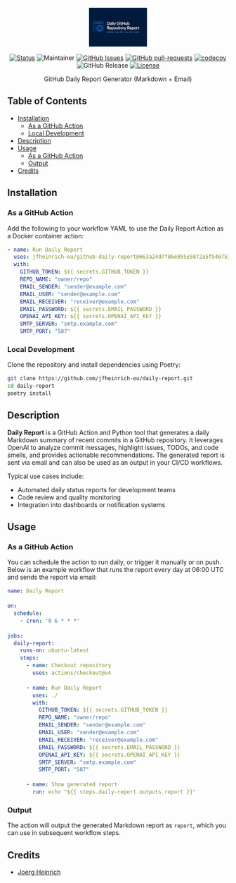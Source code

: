<p align="center">
  <a href="" rel="noopener">
 <img height=88px src="./assets/daily-report-logo.png" alt="Daily Report"></a>
</p>

<div align="center">

[![Status](https://img.shields.io/badge/status-active-success.svg)]()
![Maintainer](https://img.shields.io/badge/maintainer-@jfheinrich-blue)
[![GitHub Issues](https://img.shields.io/github/issues/jfheinrich-eu/github-daily-report.svg)](https://github.com/jfheinrich-eu/github-daily-report/issues)
[![GitHub pull-requests](https://img.shields.io/github/issues-pr/jfheinrich-eu/github-daily-report.svg)](https://GitHub.com/Naereen/StrapDown.js/pull/)
[![codecov](https://codecov.io/gh/jfheinrich-eu/github-daily-report/graph/badge.svg?token=aMeOlgalvx)](https://codecov.io/gh/jfheinrich-eu/github-daily-report)
![GitHub Release](https://img.shields.io/github/v/release/jfheinrich-eu/github-daily-report)
[![License](https://img.shields.io/badge/license-MIT-blue.svg)](/LICENSE)

</div>


<p align="center">
  GitHub Daily Report Generator (Markdown + Email)
</p>

<h2>Table of Contents</h2>

- [Installation](#installation)
  - [As a GitHub Action](#as-a-github-action)
  - [Local Development](#local-development)
- [Description](#description)
- [Usage](#usage)
  - [As a GitHub Action](#as-a-github-action-1)
  - [Output](#output)
- [Credits](#credits)

## Installation

### As a GitHub Action

Add the following to your workflow YAML to use the Daily Report Action as a Docker container action:

```yaml
- name: Run Daily Report
  uses: jfheinrich-eu/github-daily-report@663a24d7f86e955e5872a5f5467531703e66b99d  # v1.2.2
  with:
    GITHUB_TOKEN: ${{ secrets.GITHUB_TOKEN }}
    REPO_NAME: "owner/repo"
    EMAIL_SENDER: "sender@example.com"
    EMAIL_USER: "sender@example.com"
    EMAIL_RECEIVER: "receiver@example.com"
    EMAIL_PASSWORD: ${{ secrets.EMAIL_PASSWORD }}
    OPENAI_API_KEY: ${{ secrets.OPENAI_API_KEY }}
    SMTP_SERVER: "smtp.example.com"
    SMTP_PORT: "587"
```

### Local Development

Clone the repository and install dependencies using Poetry:

```bash
git clone https://github.com/jfheinrich-eu/daily-report.git
cd daily-report
poetry install
```

## Description

**Daily Report** is a GitHub Action and Python tool that generates a daily Markdown summary of recent commits in a GitHub repository.
It leverages OpenAI to analyze commit messages, highlight issues, TODOs, and code smells, and provides actionable recommendations.
The generated report is sent via email and can also be used as an output in your CI/CD workflows.

Typical use cases include:
- Automated daily status reports for development teams
- Code review and quality monitoring
- Integration into dashboards or notification systems

## Usage

### As a GitHub Action

You can schedule the action to run daily, or trigger it manually or on push.
Below is an example workflow that runs the report every day at 06:00 UTC and sends the report via email:

```yaml
name: Daily Report

on:
  schedule:
    - cron: '0 6 * * *'

jobs:
  daily-report:
    runs-on: ubuntu-latest
    steps:
      - name: Checkout repository
        uses: actions/checkout@v4

      - name: Run Daily Report
        uses: ./
        with:
          GITHUB_TOKEN: ${{ secrets.GITHUB_TOKEN }}
          REPO_NAME: "owner/repo"
          EMAIL_SENDER: "sender@example.com"
          EMAIL_USER: "sender@example.com"
          EMAIL_RECEIVER: "receiver@example.com"
          EMAIL_PASSWORD: ${{ secrets.EMAIL_PASSWORD }}
          OPENAI_API_KEY: ${{ secrets.OPENAI_API_KEY }}
          SMTP_SERVER: "smtp.example.com"
          SMTP_PORT: "587"

      - name: Show generated report
        run: echo "${{ steps.daily-report.outputs.report }}"
```

### Output

The action will output the generated Markdown report as `report`, which you can use in subsequent workflow steps.

## Credits

- [Joerg Heinrich](@jfheinrich)
